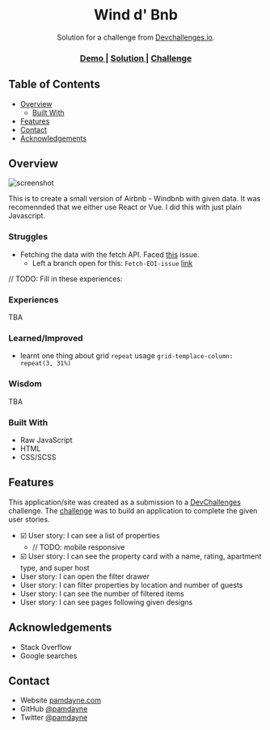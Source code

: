 <h1 align="center">Wind d' Bnb</h1>

<div align="center">
   Solution for a challenge from  <a href="http://devchallenges.io" target="_blank">Devchallenges.io</a>.
</div>

<div align="center">
  <h3>
    <a href="https://wind-d-bnb.vercel.app/">
      Demo
    </a>
    <span> | </span>
    <a href="https://github.com/pamdayne/wind-d-bnb">
      Solution
    </a>
    <span> | </span>
    <a href="https://devchallenges.io/challenges/3JFYedSOZqAxYuOCNmYD">
      Challenge
    </a>
  </h3>
</div>

<!-- TABLE OF CONTENTS -->

## Table of Contents

- [Overview](#overview)
  - [Built With](#built-with)
- [Features](#features)
- [Contact](#contact)
- [Acknowledgements](#acknowledgements)

<!-- OVERVIEW -->

## Overview
![screenshot](https://user-images.githubusercontent.com/3839533/163580222-83029e1f-81a0-419f-9b05-ea8c5571a3c0.png)



This is to create a small version of Airbnb - Windbnb with given data. It was recomennded that we either use React or Vue. I did this with just plain Javascript.

### Struggles
- Fetching the data with the fetch API. Faced [this](https://stackoverflow.com/questions/45696999/fetch-unexpected-end-of-input) issue.
   - Left a branch open for this: `Fetch-EOI-issue` [link](https://github.com/pamdayne/wind-d-bnb/tree/Fetch-EOI-issue)

// TODO: Fill in these experiences:
### Experiences
TBA

### Learned/Improved
- learnt one thing about grid `repeat` usage `grid-templace-column: repeat(3, 31%)`

### Wisdom
TBA

### Built With

- Raw JavaScript
- HTML
- CSS/SCSS

## Features

<!-- List the features of your application or follow the template. Don't share the figma file here :) -->

This application/site was created as a submission to a [DevChallenges](https://devchallenges.io/challenges) challenge. The [challenge](https://devchallenges.io/challenges/3JFYedSOZqAxYuOCNmYD) was to build an application to complete the given user stories.

- ☑️ User story: I can see a list of properties
   - // TODO: mobile responsive
- ☑️ User story: I can see the property card with a name, rating, apartment type, and super host
- User story: I can open the filter drawer
- User story: I can filter properties by location and number of guests
- User story: I can see the number of filtered items
- User story: I can see pages following given designs

## Acknowledgements

<!-- This section should list any articles or add-ons/plugins that helps you to complete the project. This is optional but it will help you in the future. For example: -->

- Stack Overflow
- Google searches

## Contact

- Website [pamdayne.com](https://pamdayne.com)
- GitHub [@pamdayne](https://github.com/pamdayne)
- Twitter [@pamdayne](https://twitter.com/pamdayne)
